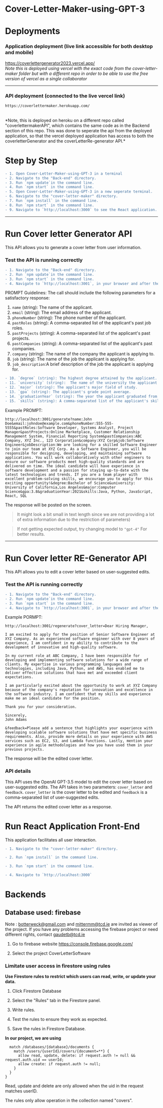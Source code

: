 # Cover-Letter-Maker-using-GPT-3
# Deployments
### Application deployment (live link accessible for both desktop and mobile)

https://coverlettergenerator2023.vercel.app/
<br />
*Note this is deployed using vercel with the exact code from the cover-letter-maker folder but with a different repo in order to be able to use the free version of vercel as a single collaborator*

___
### API deployment (connected to the live vercel link)
```diff
https://coverlettermaker.herokuapp.com/
```
<br />
*Note, this is deployed on heroku on a different repo called "coverlettermakerAPI", which contains the same code as in the Backend section of this repo. This was done to seperate the api from the deployed application, so that the vercel deployed application has access to both the coverletterGenerator and the coverLetterRe-generator API.*

# Step by Step
```diff
- 1. Open Cover-Letter-Maker-using-GPT-3 in a terminal
- 2. Navigate to the "Back-end" directory.
- 3. Run `npm update`in the command line.
- 4. Run `npm start` in the command line.
- 5. Open Cover-Letter-Maker-using-GPT-3 in a new seperate terminal.
- 6. Navigate to the "cover-letter-maker" directory.
- 7. Run `npm install` in the command line.
- 8. Run `npm start` in the command line.
- 9. Navigate to `http://localhost:3000` to see the React application.
```

***
# Run Cover letter Generator API

This API allows you to generate a cover letter from user information.

### Test the API is running correctly
```diff
- 1. Navigate to the "Back-end" directory.
- 2. Run `npm update`in the command line.
- 3. Run `npm start` in the command line.
- 4. Navigate to `http://localhost:3001`, in your browser and after the `/generate` include the following test prompt to test it:
```
PROMPT Guidelines: 
The call should include the following parameters for a satisfactory response:

1. `name` (string): The name of the applicant.
2. `email` (string): The email address of the applicant.
3. `phoneNumber` (string): The phone number of the applicant.
4. `pastRoles` (string): A comma-separated list of the applicant's past job roles.
5. `pastProjects` (string): A comma-separated list of the applicant's past projects.
6. `pastCompanies` (string): A comma-separated list of the applicant's past companies.
7. `company` (string): The name of the company the applicant is applying to.
8. `job` (string): The name of the job the applicant is applying for.
9. `job_description`:A brief description of the job the applicant is applying for.
```diff
- 10. `degree` (string): The highest degree attained by the applicant. 
- 11. `university` (string):  The name of the university the applicant attended.
- 12. `major` (string): The applicant's major field of study.
- 13. `gpa` (string): The applicant's grade point average.
- 14. `graduationYear` (string): The year the applicant graduated from university.
- 15. `skills` (string): A comma-separated list of the applicant's skills relevant to the job they are applying for
```

Example PROMPT:
``` 
http://localhost:3001/generate?name:John Doe&email:johndoe@example.com&phoneNumber:555-555-5555&pastRoles:Software Developer, Systems Analyst, Project Manager&pastProjects:Online Marketplace, Customer Relationship Management System, Financial Reporting System&pastCompanies:ABC Company, XYZ Inc., 123 Corporation&company:XYZ Corp&job:Software Engineer&jobDescription:We are looking for a skilled Software Engineer to join our team at XYZ Corp. As a Software Engineer, you will be responsible for designing, developing, and maintaining software applications. You will work collaboratively with other engineers to ensure our software products meet high-quality standards and are delivered on time. The ideal candidate will have experience in software development and a passion for staying up-to-date with the latest technologies and trends. If you are a team player with excellent problem-solving skills, we encourage you to apply for this exciting opportunity!&degree:Bachelor of Science&university: University of California,Los Angeles&major:Computer Science&gpa:3.8&graduationYear:2021&skills:Java, Python, JavaScript, React, SQL
```

The response will be posted on the screen. 
 
> It might look a bit small in text length since we are not providing a lot of extra information due to the restriction of parameters) 

> If not getting expected output, try changing model to  `"gpt-4"` For better results.

***
# Run Cover letter RE-Generator API

This API allows you to edit a cover letter based on user-suggested edits.

### Test the API is running correctly
```diff
- 1. Navigate to the "Back-end" directory.
- 2. Run `npm update`in the command line.
- 3. Run `npm start` in the command line.
- 4. Navigate to `http://localhost:3001`, in your browser and after the `/regenerate` include the following test prompt to test it:
```
Example PORMPT:
``` 
http://localhost:3001/regenerate?cover_letter=Dear Hiring Manager,

I am excited to apply for the position of Senior Software Engineer at XYZ Company. As an experienced software engineer with over 8 years of experience, I am confident in my ability to contribute to the development of innovative and high-quality software.

In my current role at ABC Company, I have been responsible for developing and implementing software solutions for a wide range of clients. My expertise in various programming languages and technologies, including Java, Python, and AWS, has enabled me to deliver effective solutions that have met and exceeded client expectations.

I am particularly excited about the opportunity to work at XYZ Company because of the company's reputation for innovation and excellence in the software industry. I am confident that my skills and experience make me an ideal candidate for the position.

Thank you for your consideration.

Sincerely,
John Adams 

&feedback=Please add a sentence that highlights your experience with developing scalable software solutions that have met specific business requirements. Also, provide more details on your experience with AWS services such as EC2, S3, and Lambda functions. Lastly, mention your experience in agile methodologies and how you have used them in your previous projects.

```
The response will be the edited cover letter.

### API details
This API uses the OpenAI GPT-3.5 model to edit the cover letter based on user-suggested edits. The API takes in two parameters: `cover_letter` and `feedback`. `cover_letter` is the cover letter to be edited and `feedback` is a comma-separated list of user-suggested edits.

The API returns the edited cover letter as a response.




# Run React Application Front-End
This application facilitates all user interaction.
```diff
- 1. Navigate to the "cover-letter-maker" directory.

- 2. Run `npm install` in the command line.

- 3. Run `npm start` in the command line.

- 4. Navigate to `http://localhost:3000`
```


# Backends
## Database used: firebase
Note : botterweck@gmail.com and mittermm@tcd.ie are invited as viewer of the project. If you have any problems accessing the firebase project or need different rights, contact gaudetb@tcd.ie 

1. Go to firebase website https://console.firebase.google.com/

2. Select the project CoverLetterSoftware

### Limitate user access in firestore using rules

**Use Firestore rules to restrict which users can read, write, or update your data.**

1. Click Firestore Database

2. Select the "Rules" tab in the Firestore panel.

3. Write rules.

4. Test the rules to ensure they work as expected.

5. Save the rules in Firestore Database.

**In our project, we are using**

```service cloud.firestore {
  match /databases/{database}/documents {
    match /users/{userId}/covers/{document=**} {
      allow read, update, delete: if request.auth != null && request.auth.uid == userId;
      allow create: if request.auth != null;
    }
  }
}
```


Read, update and delete are only allowed when the uid in the request matches userID. 

The rules only allow operation in the collection named "covers". 







